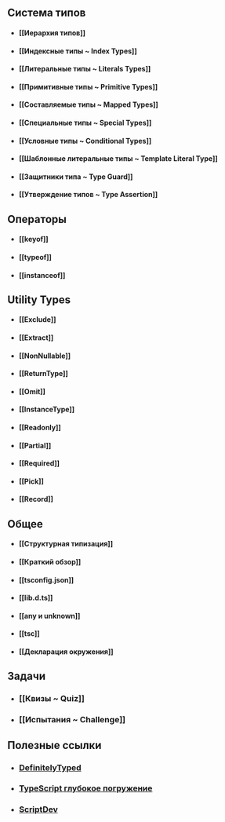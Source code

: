 ## Система типов
- #### [[Иерархия типов]]
- #### [[Индексные типы ~ Index Types]]
- #### [[Литеральные типы ~ Literals Types]]
- #### [[Примитивные типы ~ Primitive Types]]
- #### [[Составляемые типы ~ Mapped Types]]
- #### [[Специальные типы ~ Special Types]]  
- #### [[Условные типы ~ Conditional Types]]
- #### [[Шаблонные литеральные типы ~ Template Literal Type]]
- #### [[Защитники типа ~ Type Guard]]
- #### [[Утверждение типов ~ Type Assertion]]
## Операторы
- #### [[keyof]]
- #### [[typeof]]
- #### [[instanceof]]
## Utility Types
- #### [[Exclude]]
- #### [[Extract]]
- #### [[NonNullable]]
- #### [[ReturnType]]
- #### [[Omit]]
- #### [[InstanceType]]
- #### [[Readonly]]
- #### [[Partial]]
- #### [[Required]]
- #### [[Pick]]
- #### [[Record]]
## Общее
- #### [[Структурная типизация]]
- #### [[Краткий обзор]]
- #### [[tsconfig.json]]
- #### [[lib.d.ts]]
- #### [[any и unknown]]
- #### [[tsc]]
- #### [[Декларация окружения]]
## Задачи
- ### [[Квизы ~ Quiz]]
- ### [[Испытания ~ Challenge]]
## Полезные ссылки
- ### [DefinitelyTyped](https://github.com/DefinitelyTyped/DefinitelyTyped)
- ### [TypeScript  глубокое погружение](https://igorfonin.gitbook.io/typescript-book-ru/typescript-type-system/callable#newable)
- ### [ScriptDev](https://scriptdev.ru/guide/)
